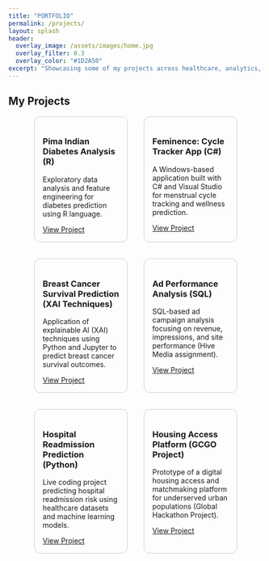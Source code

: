 ```yaml
---
title: "PORTFOLIO"
permalink: /projects/
layout: splash
header:
  overlay_image: /assets/images/home.jpg
  overlay_filter: 0.3
  overlay_color: "#1D2A50"
excerpt: "Showcasing some of my projects across healthcare, analytics, and social impact domains."
---
```


## My Projects

<div style="display: flex; flex-wrap: wrap; gap: 2rem; justify-content: center;">

<div style="flex: 0 1 30%; border: 1px solid #ccc; border-radius: 12px; padding: 1rem;">
  <h3>Pima Indian Diabetes Analysis (R)</h3>
  <p>Exploratory data analysis and feature engineering for diabetes prediction using R language.</p>
  <a href="https://github.com/TheAEkpo/AEkportfolio/tree/main/Pima-Indian-Diabetes-R" target="_blank">View Project</a>
</div>

<div style="flex: 0 1 30%; border: 1px solid #ccc; border-radius: 12px; padding: 1rem;">
  <h3>Feminence: Cycle Tracker App (C#)</h3>
  <p>A Windows-based application built with C# and Visual Studio for menstrual cycle tracking and wellness prediction.</p>
  <a href="https://github.com/TheAEkpo/AEkportfolio/tree/main/Feminence-Cycle-Tracker" target="_blank">View Project</a>
</div>

<div style="flex: 0 1 30%; border: 1px solid #ccc; border-radius: 12px; padding: 1rem;">
  <h3>Breast Cancer Survival Prediction (XAI Techniques)</h3>
  <p>Application of explainable AI (XAI) techniques using Python and Jupyter to predict breast cancer survival outcomes.</p>
  <a href="https://github.com/TheAEkpo/AEkportfolio/tree/main/Breast-Cancer-XAI" target="_blank">View Project</a>
</div>

<div style="flex: 0 1 30%; border: 1px solid #ccc; border-radius: 12px; padding: 1rem;">
  <h3>Ad Performance Analysis (SQL)</h3>
  <p>SQL-based ad campaign analysis focusing on revenue, impressions, and site performance (Hive Media assignment).</p>
  <a href="https://github.com/TheAEkpo/AEkportfolio/tree/main/Ad-Performance-SQL" target="_blank">View Project</a>
</div>

<div style="flex: 0 1 30%; border: 1px solid #ccc; border-radius: 12px; padding: 1rem;">
  <h3>Hospital Readmission Prediction (Python)</h3>
  <p>Live coding project predicting hospital readmission risk using healthcare datasets and machine learning models.</p>
  <a href="https://github.com/TheAEkpo/AEkportfolio/tree/main/Hospital-Readmission-Python" target="_blank">View Project</a>
</div>

<div style="flex: 0 1 30%; border: 1px solid #ccc; border-radius: 12px; padding: 1rem;">
  <h3>Housing Access Platform (GCGO Project)</h3>
  <p>Prototype of a digital housing access and matchmaking platform for underserved urban populations (Global Hackathon Project).</p>
  <a href="https://github.com/TheAEkpo/AEkportfolio/tree/main/Housing-Access-GCGO" target="_blank">View Project</a>
</div>

</div>
